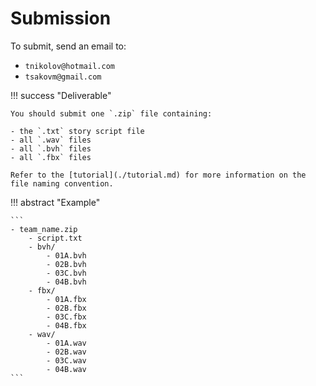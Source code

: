# Submission
To submit, send an email to:

- `tnikolov@hotmail.com`
- `tsakovm@gmail.com`

!!! success "Deliverable"
    
    You should submit one `.zip` file containing:
    
    - the `.txt` story script file
    - all `.wav` files
    - all `.bvh` files
    - all `.fbx` files
    
    Refer to the [tutorial](./tutorial.md) for more information on the file naming convention.

!!! abstract "Example"

    ```
    - team_name.zip
        - script.txt
        - bvh/
            - 01A.bvh
            - 02B.bvh
            - 03C.bvh
            - 04B.bvh
        - fbx/
            - 01A.fbx
            - 02B.fbx
            - 03C.fbx
            - 04B.fbx
        - wav/
            - 01A.wav
            - 02B.wav
            - 03C.wav
            - 04B.wav
    ```
